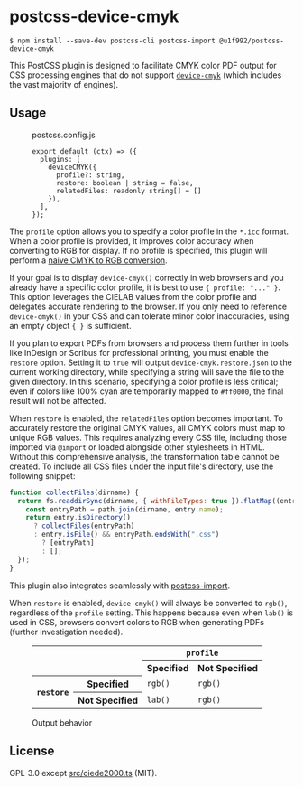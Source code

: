 # postcss-device-cmyk

```
$ npm install --save-dev postcss-cli postcss-import @u1f992/postcss-device-cmyk
```

This PostCSS plugin is designed to facilitate CMYK color PDF output for CSS processing engines that do not support [`device-cmyk`](https://drafts.csswg.org/css-color-5/#device-cmyk) (which includes the vast majority of engines).

## Usage

<figure>
<figcaption>postcss.config.js</figcaption>

~~~
export default (ctx) => ({
  plugins: [
    deviceCMYK({
      profile?: string,
      restore: boolean | string = false,
      relatedFiles: readonly string[] = []
    }),
  ],
});
~~~

</figure>

The `profile` option allows you to specify a color profile in the `*.icc` format. When a color profile is provided, it improves color accuracy when converting to RGB for display. If no profile is specified, this plugin will perform a [naive CMYK to RGB conversion](https://www.w3.org/TR/css-color-5/#cmyk-rgb).

If your goal is to display `device-cmyk()` correctly in web browsers and you already have a specific color profile, it is best to use `{ profile: "..." }`. This option leverages the CIELAB values from the color profile and delegates accurate rendering to the browser. If you only need to reference `device-cmyk()` in your CSS and can tolerate minor color inaccuracies, using an empty object `{ }` is sufficient.

If you plan to export PDFs from browsers and process them further in tools like InDesign or Scribus for professional printing, you must enable the `restore` option. Setting it to `true` will output `device-cmyk.restore.json` to the current working directory, while specifying a string will save the file to the given directory. In this scenario, specifying a color profile is less critical; even if colors like 100% cyan are temporarily mapped to `#ff0000`, the final result will not be affected.

When `restore` is enabled, the `relatedFiles` option becomes important. To accurately restore the original CMYK values, all CMYK colors must map to unique RGB values. This requires analyzing every CSS file, including those imported via `@import` or loaded alongside other stylesheets in HTML. Without this comprehensive analysis, the transformation table cannot be created. To include all CSS files under the input file's directory, use the following snippet:

~~~js
function collectFiles(dirname) {
  return fs.readdirSync(dirname, { withFileTypes: true }).flatMap((entry) => {
    const entryPath = path.join(dirname, entry.name);
    return entry.isDirectory()
      ? collectFiles(entryPath)
      : entry.isFile() && entryPath.endsWith(".css")
        ? [entryPath]
        : [];
  });
}
~~~

This plugin also integrates seamlessly with [postcss-import](https://github.com/postcss/postcss-import).

When `restore` is enabled, `device-cmyk()` will always be converted to `rgb()`, regardless of the `profile` setting. This happens because even when `lab()` is used in CSS, browsers convert colors to RGB when generating PDFs (further investigation needed).

<figure>
<table>
<tr>
<td colspan="2" rowspan="2"></td>
<th colspan="2"><code>profile</code></th>
</tr>
<tr>
<th>Specified</th>
<th>Not Specified</th>
</tr>
<tr>
<th rowspan="2"><code>restore</code></th>
<th>Specified</th>
<td><code>rgb()</code></td>
<td><code>rgb()</code></td>
</tr>
<tr>
<th>Not Specified</th>
<td><code>lab()</code></td>
<td><code>rgb()</code></td>
</tr>
</table>
<figcaption>Output behavior</figcaption>
</figure>

## License

GPL-3.0 except [src/ciede2000.ts](src/ciede2000.ts) (MIT).
